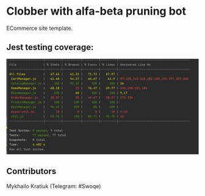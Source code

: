 # Clobber with alfa-beta pruning bot
ECommerce site template.
## Jest testing coverage:
![alt text](coverage.png)
## Contributors
Mykhailo Kratiuk (Telegram: #Swoqe)
